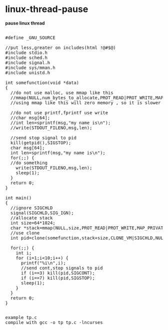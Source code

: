 # linux-thread-pause
<b>pause linux thread</b>
<pre>

#define _GNU_SOURCE

//put less,greater on includes(html !@#$@)
#include stdio.h
#include sched.h
#include signal.h
#include sys/mman.h
#include unistd.h

int somefunction(void *data)
{
  //do not use malloc, use mmap like this
  //mmap(NULL,num_bytes_to_allocate,PROT_READ|PROT_WRITE,MAP_PRIVATE|MAP_ANONYMOUS,-1,0);
  //using mmap like this will zero memory , so it is slower then malloc
  
  //do not use printf,fprintf use write
  //char msg[64];
  //int len=sprintf(msg,"my name is\n");
  //write(STDOUT_FILENO,msg,len);
  
  //send stop signal to pid
  kill(getpid(),SIGSTOP);
  char msg[64];
  int len=sprintf(msg,"my name is\n");
  for(;;) {
  //do something
    write(STDOUT_FILENO,msg,len);
    sleep(1);
  }
  return 0;
}

int main()
{
  //ignore SIGCHLD
  signal(SIGCHLD,SIG_IGN);
  //allocate stack
  int size=64*1024;
  char *stack=mmap(NULL,size,PROT_READ|PROT_WRITE,MAP_PRIVATE|MAP_ANONYMOUS,-1,0);
  //use clone
  int pid=clone(somefunction,stack+size,CLONE_VM|SIGCHLD,NULL);

  for(;;) {
    int i;
    for (i=1;i<10;i++) {
      printf("%i\n",i);
      //send cont,stop signals to pid
      if (i==3) kill(pid,SIGCONT);
      if (i==7) kill(pid,SIGSTOP);
      sleep(1);
    }
  }
  return 0;
}

</pre>
<pre>
example tp.c
compile with gcc -o tp tp.c -lncurses
</pre>
